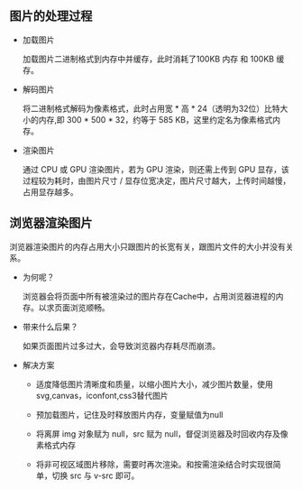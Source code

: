 ## 图片的处理过程

* 加载图片

  加载图片二进制格式到内存中并缓存，此时消耗了100KB 内存 和 100KB 缓存。

* 解码图片

  将二进制格式解码为像素格式，此时占用宽 * 高 * 24（透明为32位）比特大小的内存,即 300 * 500 * 32，约等于 585 KB，这里约定名为像素格式内存。

* 渲染图片

  通过 CPU 或 GPU 渲染图片，若为 GPU 渲染，则还需上传到 GPU 显存，该过程较为耗时，由图片尺寸 / 显存位宽决定，图片尺寸越大，上传时间越慢，占用显存越多。

## 浏览器渲染图片

浏览器渲染图片的内存占用大小只跟图片的长宽有关，跟图片文件的大小并没有关系。

* 为何呢？

  浏览器会将页面中所有被渲染过的图片存在Cache中，占用浏览器进程的内存。以求页面浏览顺畅。

* 带来什么后果？

  如果页面图片过多过大，会导致浏览器内存耗尽而崩溃。

* 解决方案

  - 适度降低图片清晰度和质量，以缩小图片大小，减少图片数量，使用svg,canvas，iconfont,css3替代图片

  - 预加载图片，记住及时释放图片内存，变量赋值为null

  - 将离屏 img 对象赋为 null，src 赋为 null，督促浏览器及时回收内存及像素格式内存

  - 将非可视区域图片移除，需要时再次渲染。和按需渲染结合时实现很简单，切换 src 与 v-src 即可。